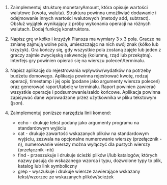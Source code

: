 1. Zaimplementuj strukturę monetaryAmount, która opisuje wartości walutowe (kwota, waluta).
   Struktura powinna umożliwiać dodawanie i odejmowanie innych wartości walutowych (metody add, subtract).
   Obsłuż wyjątek wynikający z próby wykonania operacji na różnych walutach. Dodaj funkcję konstruktora.

2. Napisz grę w kółko i krzyżyk
   Plansza ma wymiary 3 x 3 pola.
   Gracze na zmianę zajmują wolne pola, umieszczając na nich swój znak (kółko lub krzyżyk).
   Gra kończy się, gdy wszystkie pola zostaną zajęte lub jeden z graczy zajmie zwycięską sekwencję (kolumnę, rząd lub przekątną).
   Interfejs gry powinien opierać się na wierszu poleceń/terminalu.

3. Napisz aplikację do rejestrowania wpływów/wydatków na potrzeby budżetu domowego.
   Aplikacja powinna rejestrować kwotę, rodzaj operacji, timestamp i jej opis (podane jako argumenty wiersza poleceń)
   oraz generować raport/tabelę w terminalu. Raport powinien zawierać wszystkie operacje i podsumowanie/saldo końcowe.
   Aplikacja powinna zapisywać dane wprowadzone przez użytkownika w pliku tekstowym (json).

4. Zaimplementuj poniższe narzędzia linii komend:
   - echo - drukuje tekst podany jako argumenty programu na standardowym wyjściu
   - cat - drukuje zawartość wskazanych plików na standardowym wyjściu,
     zezwala na opcjonalne numerowanie wierszy (przełącznik -n),
     numerowanie wierszy można wyłączyć dla pustych wierszy (przełącznik -nb)
   - find - przeszukuje i drukuje ścieżki plików i/lub katalogów, których nazwy pasują do wskazanego wzorca i typu,
     dozwolone typy to plik, katalog lub link symboliczny
   - grep - wyszukuje i drukuje wiersze zawierające wskazany tekst/wzorzec ze wskazanych plików/ścieżek
